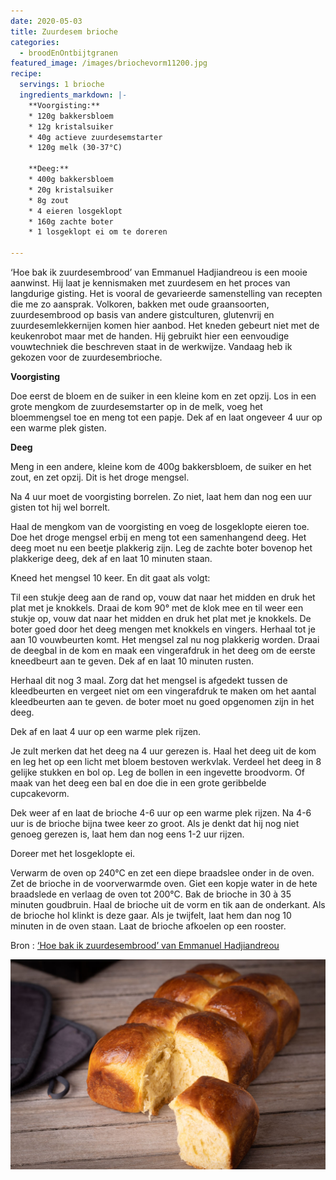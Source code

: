 ```yaml
---
date: 2020-05-03
title: Zuurdesem brioche
categories:
  - broodEnOntbijtgranen
featured_image: /images/briochevorm11200.jpg
recipe:
  servings: 1 brioche
  ingredients_markdown: |-
    **Voorgisting:**
    * 120g bakkersbloem
    * 12g kristalsuiker
    * 40g actieve zuurdesemstarter
    * 120g melk (30-37°C)

    **Deeg:**
    * 400g bakkersbloem 
    * 20g kristalsuiker
    * 8g zout
    * 4 eieren losgeklopt
    * 160g zachte boter
    * 1 losgeklopt ei om te doreren
    
---
```

‘Hoe bak ik zuurdesembrood’ van Emmanuel Hadjiandreou is een mooie aanwinst.
Hij laat je kennismaken met zuurdesem en het proces van langdurige gisting.
Het is vooral de gevarieerde samenstelling van recepten die me zo aansprak. Volkoren, bakken met oude graansoorten, zuurdesembrood op basis van andere gistculturen, glutenvrij en zuurdesemlekkernijen komen hier aanbod.
Het kneden gebeurt niet met de keukenrobot maar met de handen. Hij gebruikt hier een eenvoudige vouwtechniek die beschreven staat in de werkwijze.
Vandaag heb ik gekozen voor de zuurdesembrioche.
<!--more-->

**Voorgisting**

Doe eerst de bloem en de suiker in een kleine kom en zet opzij.
Los in een grote mengkom de zuurdesemstarter op in de melk, voeg het bloemmengsel toe en meng tot een papje.
Dek af en laat ongeveer 4 uur op een warme plek gisten.

**Deeg**

Meng in een andere, kleine kom de 400g bakkersbloem, de suiker en het zout, en zet opzij.
Dit is het droge mengsel.

Na 4 uur moet de voorgisting borrelen.
Zo niet, laat hem dan nog een uur gisten tot hij wel borrelt.

Haal de mengkom van de voorgisting en voeg de losgeklopte eieren toe.
Doe het droge mengsel erbij en meng tot een samenhangend deeg.
Het deeg moet nu een beetje plakkerig zijn.
Leg de zachte boter bovenop het plakkerige deeg, dek af en laat 10 minuten staan. 

Kneed het mengsel 10 keer. En dit gaat als volgt:

Til een stukje deeg aan de rand op, vouw dat naar het midden en druk het plat met je knokkels.
Draai de kom 90° met de klok mee en til weer een stukje op, vouw dat naar het midden en druk het plat met je knokkels. 
De boter goed door het deeg mengen met knokkels en vingers.
Herhaal tot je aan 10 vouwbeurten komt.
Het mengsel zal nu nog plakkerig worden.
Draai de deegbal in de kom en maak een vingerafdruk in het deeg om de eerste kneedbeurt aan te geven.
Dek af en laat 10 minuten rusten.

Herhaal dit nog 3 maal.
Zorg dat het mengsel is afgedekt tussen de kleedbeurten en vergeet niet om een vingerafdruk te maken om het aantal kleedbeurten aan te geven.
de boter moet nu goed opgenomen zijn in het deeg.

Dek af en laat 4 uur op een warme plek rijzen.

Je zult merken dat het deeg na 4 uur gerezen is.
Haal het deeg uit de kom en leg het op een licht met bloem bestoven werkvlak.
Verdeel het deeg in 8 gelijke stukken en bol op.
Leg de bollen in een ingevette broodvorm.
Of maak van het deeg een bal en doe die in een grote geribbelde cupcakevorm.

Dek weer af en laat de brioche 4-6 uur op een warme plek rijzen.
Na 4-6 uur is de brioche bijna twee keer zo groot.
Als je denkt dat hij nog niet genoeg gerezen is, laat hem dan nog eens 1-2 uur rijzen.

Doreer met het losgeklopte ei.

Verwarm de oven op 240°C en zet een diepe braadslee onder in de oven.
Zet de brioche in de voorverwarmde oven. Giet een kopje water in de hete braadslede en verlaag de oven tot 200°C.
Bak de brioche in 30 à 35 minuten goudbruin.
Haal de brioche uit de vorm en tik aan de onderkant.
Als de brioche hol klinkt is deze gaar. Als je twijfelt, laat hem dan nog 10 minuten in de oven staan.
Laat de brioche afkoelen op een rooster.

Bron : [‘Hoe bak ik zuurdesembrood’ van Emmanuel Hadjiandreou](https://www.standaardboekhandel.be/p/hoe-bak-ik-zuurdesembrood-9789023014881)

![](/images/brioche21200.jpg)

